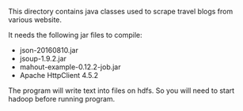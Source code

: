 This directory contains java classes used to scrape travel blogs from various website.

It needs the following jar files to compile:
* json-20160810.jar
* jsoup-1.9.2.jar
* mahout-example-0.12.2-job.jar
* Apache HttpClient 4.5.2

The program will write text into files on hdfs. So you will need to start hadoop before running program.
